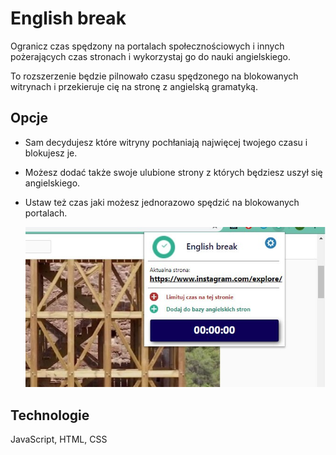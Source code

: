 # English break
Ogranicz czas spędzony na portalach społecznościowych i innych pożerających czas stronach 
i wykorzystaj go do nauki angielskiego. 

To rozszerzenie będzie pilnowało czasu spędzonego na blokowanych witrynach i przekieruje cię na stronę z angielską gramatyką.
## Opcje
* Sam decydujesz które witryny pochłaniają najwięcej twojego czasu i blokujesz je.
* Możesz dodać także swoje ulubione strony z których będziesz uszył się angielskiego.
* Ustaw też czas jaki możesz jednorazowo spędzić na blokowanych portalach.

    ![screen](./img/screen8.jpg) 

## Technologie
JavaScript, HTML, CSS